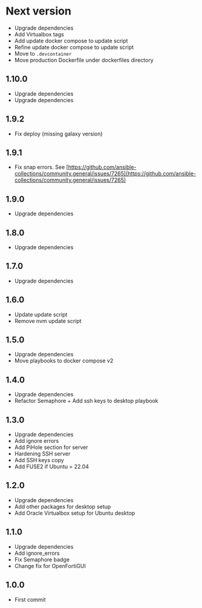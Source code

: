 # Next version
+ Upgrade dependencies
+ Add Virtualbox tags
+ Add update docker compose to update script
+ Refine update docker compose to update script
+ Move to `.devcontainer`
+ Move production Dockerfile under dockerfiles directory

## 1.10.0
+ Upgrade dependencies
+ Upgrade dependencies

## 1.9.2
+ Fix deploy (missing galaxy version)

## 1.9.1
+ Fix snap errors. See [https://github.com/ansible-collections/community.general/issues/7265](https://github.com/ansible-collections/community.general/issues/7265)

## 1.9.0
+ Upgrade dependencies

## 1.8.0
+ Upgrade dependencies

## 1.7.0
+ Upgrade dependencies

## 1.6.0
+ Update update script
+ Remove nvm update script

## 1.5.0
+ Upgrade dependencies
+ Move playbooks to docker compose v2

## 1.4.0
+ Upgrade dependencies
+ Refactor Semaphore + Add ssh keys to desktop playbook

## 1.3.0
+ Upgrade dependencies
+ Add ignore errors
+ Add PiHole section for server
+ Hardening SSH server
+ Add SSH keys copy
+ Add FUSE2 if Ubuntu = 22.04

## 1.2.0
+ Upgrade dependencies
+ Add other packages for desktop setup
+ Add Oracle Virtualbox setup for Ubuntu desktop

## 1.1.0
+ Upgrade dependencies
+ Add ignore_errors
+ Fix Semaphore badge
+ Change fix for OpenFortiGUI

## 1.0.0
+ First commit
